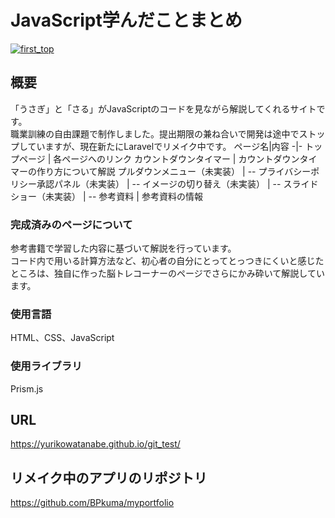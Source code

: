 # JavaScript学んだことまとめ
[![first_top](https://github.com/YurikoWatanabe/git_test/assets/133960855/9a13536e-0dfb-4160-b31c-9aa182e3592c)](https://yurikowatanabe.github.io/git_test/)

## 概要  
「うさぎ」と「さる」がJavaScriptのコードを見ながら解説してくれるサイトです。   
職業訓練の自由課題で制作しました。提出期限の兼ね合いで開発は途中でストップしていますが、現在新たにLaravelでリメイク中です。
ページ名|内容
-|-
トップページ | 各ページへのリンク
カウントダウンタイマー | カウントダウンタイマーの作り方について解説
プルダウンメニュー（未実装） | --
プライバシーポリシー承認パネル（未実装） | --
イメージの切り替え（未実装） | --
スライドショー（未実装） | --
参考資料 | 参考資料の情報


### 完成済みのページについて
参考書籍で学習した内容に基づいて解説を行っています。  
コード内で用いる計算方法など、初心者の自分にとってとっつきにくいと感じたところは、独自に作った脳トレコーナーのページでさらにかみ砕いて解説しています。

### 使用言語
HTML、CSS、JavaScript

### 使用ライブラリ
Prism.js

## URL  
https://yurikowatanabe.github.io/git_test/

## リメイク中のアプリのリポジトリ
https://github.com/BPkuma/myportfolio







